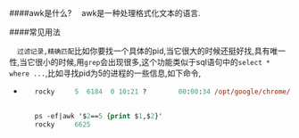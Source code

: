 ####awk是什么?
&emsp;awk是一种处理格式化文本的语言.

####常见用法

&emsp;`过滤记录,精确匹配`比如你要找一个具体的pid,当它很大的时候还挺好找,具有唯一性,当它很小的时候,用`grep`会出现很多,这个功能类似于sql语句中的`select * where ...`,比如寻找pid为5的进程的一些信息,如下命令,

* ```ps -ef|awk '$2==5'
	 rocky     5  6184  0 10:21 ?        00:00:34 /opt/google/chrome/chrome

	 
	 ps -ef|awk '$2==5 {print $1,$2}'
	 rocky     6625
	 ```
